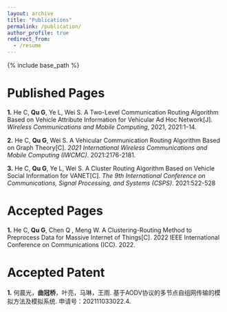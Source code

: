 ```yaml
---
layout: archive
title: "Publications"
permalink: /publication/
author_profile: true
redirect_from:
  - /resume
---
```


{% include base_path %}


<!---
---
title: "Paper Title Number 3"
collection: publications
permalink: /publication/2015-10-01-paper-title-number-3
excerpt: 'This paper is about the number 3. The number 4 is left for future work.'
date: 2015-10-01
venue: 'Journal 1'
paperurl: 'http://academicpages.github.io/files/paper3.pdf'
citation: 'Your Name, You. (2015). &quot;Paper Title Number 3.&quot; <i>Journal 1</i>. 1(3).'
---
This paper is about the number 3. The number 4 is left for future work.

[Download paper here](http://academicpages.github.io/files/paper3.pdf)

Recommended citation: Your Name, You. (2015). "Paper Title Number 3." <i>Journal 1</i>. 1(3).
-->




Published Pages 
===
**1.** He C, **Qu G**, Ye L, Wei S. A Two-Level Communication Routing Algorithm Based on Vehicle Attribute Information for Vehicular Ad Hoc Network[J]. *Wireless Communications and Mobile Computing*, 2021, 2021:1-14.

**2.** He C, **Qu G**, Wei S. A Vehicular Communication Routing Algorithm Based on Graph Theory[C]. *2021 International Wireless Communications and Mobile Computing (IWCMC)*. 2021:2176-2181.

**3.** He C, **Qu G**, Ye L, Wei S. A Cluster Routing Algorithm Based on Vehicle Social Information for VANET[C]. *The 9th International Conference on Communications, Signal Processing, and Systems (CSPS)*. 2021:522-528

Accepted Pages 
===
**1.** He C, **Qu G**, Chen Q , Meng W. A Clustering-Routing Method to Preprocess Data for Massive Internet of Things[C]. 2022 IEEE International Conference on Communications (ICC). 2022. 


Accepted Patent
===
**1.** 何晨光，**曲冠桥**，叶亮，马琳，王雨. 基于AODV协议的多节点自组网传输的模拟方法及模拟系统. 申请号：202111033022.4.

